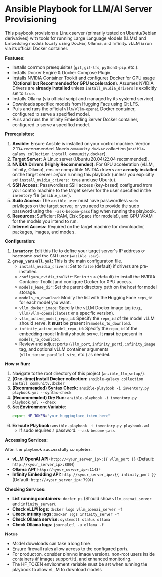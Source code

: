 # Ansible Playbook for LLM/AI Server Provisioning

This playbook provisions a Linux server (primarily tested on Ubuntu/Debian derivatives) with tools for running Large Language Models (LLMs) and Embedding models locally using Docker, Ollama, and Infinity. vLLM is run via its official Docker container.

**Features:**

*   Installs common prerequisites (`git`, `git-lfs`, `python3-pip`, etc.).
*   Installs Docker Engine & Docker Compose Plugin.
*   Installs NVIDIA Container Toolkit and configures Docker for GPU usage (**Optional but Recommended for GPU acceleration**). Assumes NVIDIA Drivers are **already installed** unless `install_nvidia_drivers` is explicitly set to `true`.
*   Installs Ollama (via official script and managed by its systemd service).
*   Downloads specified models from Hugging Face using Git LFS.
*   Pulls and runs the official `vllm/vllm-openai` Docker container, configured to serve a specified model.
*   Pulls and runs the Infinity Embedding Server Docker container, configured to serve a specified model.

**Prerequisites:**

1.  **Ansible:** Ensure Ansible is installed on your control machine. Version 2.10+ recommended. Needs `community.docker` collection (`ansible-galaxy collection install community.docker`).
2.  **Target Server:** A Linux server (Ubuntu 20.04/22.04 recommended).
3.  **NVIDIA Drivers (Highly Recommended):** For GPU acceleration (vLLM, Infinity, Ollama), ensure compatible NVIDIA drivers are **already installed** on the target server *before* running this playbook (unless you explicitly set `install_nvidia_drivers: true` and use Ubuntu).
4.  **SSH Access:** Passwordless SSH access (key-based) configured from your control machine to the target server for the user specified in the `inventory` file (`ansible_user`).
5.  **Sudo Access:** The `ansible_user` must have passwordless `sudo` privileges on the target server, or you need to provide the sudo password using the `--ask-become-pass` flag when running the playbook.
6.  **Resources:** Sufficient RAM, Disk Space (for models!), and GPU VRAM for the models you intend to run.
7.  **Internet Access:** Required on the target machine for downloading packages, images, and models.

**Configuration:**

1.  **`inventory`:** Edit this file to define your target server's IP address or hostname and the SSH user (`ansible_user`).
2.  **`group_vars/all.yml`:** This is the main configuration file.
    *   `install_nvidia_drivers`: Set to `false` (default) if drivers are pre-installed.
    *   `configure_nvidia_toolkit`: Set to `true` (default) to install the NVIDIA Container Toolkit and configure Docker for GPU access.
    *   `models_base_dir`: Set the parent directory path on the host for model storage.
    *   `models_to_download`: Modify the list with the Hugging Face `repo_id` for each model you want.
    *   `vllm_docker_image`: Specify the vLLM Docker image tag (e.g., `vllm/vllm-openai:latest` or a specific version).
    *   `vllm_active_model_repo_id`: Specify the `repo_id` of the model vLLM should serve. It **must** be present in `models_to_download`.
    *   `infinity_active_model_repo_id`: Specify the `repo_id` of the embedding model Infinity should serve. It **must** be present in `models_to_download`.
    *   Review and adjust ports (`vllm_port`, `infinity_port`), `infinity_image` tag, and optional vLLM container arguments (`vllm_tensor_parallel_size`, etc.) as needed.

**How to Run:**

1.  Navigate to the root directory of this project (`ansible_llm_setup/`).
2.  **(One-time) Install Docker collection:** `ansible-galaxy collection install community.docker`
3.  **(Recommended) Syntax Check:** `ansible-playbook -i inventory.py playbook.yml --syntax-check`
4.  **(Recommended) Dry Run:** `ansible-playbook -i inventory.py playbook.yml --check`
5.  **Set Environment Variable**:
    ```bash
    export HF_TOKEN="your_huggingface_token_here"
    ```
6.  **Execute Playbook:** `ansible-playbook -i inventory.py playbook.yml`
    *   If sudo requires a password: `--ask-become-pass`

**Accessing Services:**

After the playbook successfully completes:

*   **vLLM OpenAI API:** `http://<your_server_ip>:{{ vllm_port }}` (Default: `http://<your_server_ip>:8000`)
*   **Ollama API:** `http://<your_server_ip>:11434`
*   **Infinity Embedding API:** `http://<your_server_ip>:{{ infinity_port }}` (Default: `http://<your_server_ip>:7997`)

**Checking Services:**

*   **List running containers:** `docker ps` (Should show `vllm_openai_server` and `infinity_server`).
*   **Check vLLM logs:** `docker logs vllm_openai_server -f`
*   **Check Infinity logs:** `docker logs infinity_server -f`
*   **Check Ollama service:** `systemctl status ollama`
*   **Check Ollama logs:** `journalctl -u ollama -f`

**Notes:**

*   Model downloads can take a long time.
*   Ensure firewall rules allow access to the configured ports.
*   For production, consider pinning image versions, non-root users inside containers (if images support it), and enhanced monitoring.
*   The HF_TOKEN environment variable must be set when running the playbook to allow vLLM to download models
